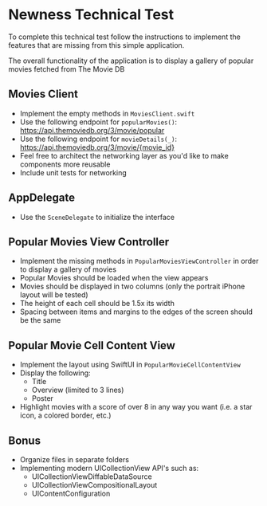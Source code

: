 # Newness Technical Test

To complete this technical test follow the instructions to implement the features that are missing from this simple application.

The overall functionality of the application is to display a gallery of popular movies fetched from The Movie DB

## Movies Client

 - Implement the empty methods in `MoviesClient.swift`
 - Use the following endpoint for `popularMovies()`: https://api.themoviedb.org/3/movie/popular
 - Use the following endpoint for `movieDetails(_)`: https://api.themoviedb.org/3/movie/{movie_id}
 - Feel free to architect the networking layer as you'd like to make components more reusable
 - Include unit tests for networking

## AppDelegate

 - Use the `SceneDelegate` to initialize the interface 
 
## Popular Movies View Controller

 - Implement the missing methods in `PopularMoviesViewController` in order to display a gallery of movies
 - Popular Movies should be loaded when the view appears
 - Movies should be displayed in two columns (only the portrait iPhone layout will be tested)
 - The height of each cell should be 1.5x its width
 - Spacing between items and margins to the edges of the screen should be the same
 
## Popular Movie Cell Content View
  
  - Implement the layout using SwiftUI in `PopularMovieCellContentView`
  - Display the following:
    - Title
    - Overview (limited to 3 lines)
    - Poster 
  - Highlight movies with a score of over 8 in any way you want (i.e. a star icon, a colored border, etc.)

## Bonus
  
  - Organize files in separate folders
  - Implementing modern UICollectionView API's such as:
    - UICollectionViewDiffableDataSource
    - UICollectionViewCompositionalLayout
    - UIContentConfiguration

